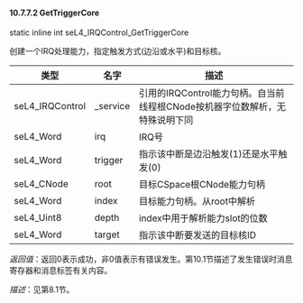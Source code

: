 #### 10.7.7.2  GetTriggerCore

static inline int seL4_IRQControl_GetTriggerCore

创建一个IRQ处理能力，指定触发方式(边沿或水平)和目标核。

类型 | 名字 | 描述
--- | --- | ---
seL4_IRQControl | _service | 引用的IRQControl能力句柄。自当前线程根CNode按机器字位数解析，无特殊说明下同
seL4_Word | irq | IRQ号
seL4_Word | trigger | 指示该中断是边沿触发(1)还是水平触发(0)
seL4_CNode | root | 目标CSpace根CNode能力句柄
seL4_Word | index | 目标能力句柄。从root中解析
seL4_Uint8 | depth | index中用于解析能力slot的位数
seL4_Word | target | 指示该中断要发送的目标核ID

*返回值*：返回0表示成功，非0值表示有错误发生。第10.1节描述了发生错误时消息寄存器和消息标签有关内容。

*描述*：见第8.1节。
